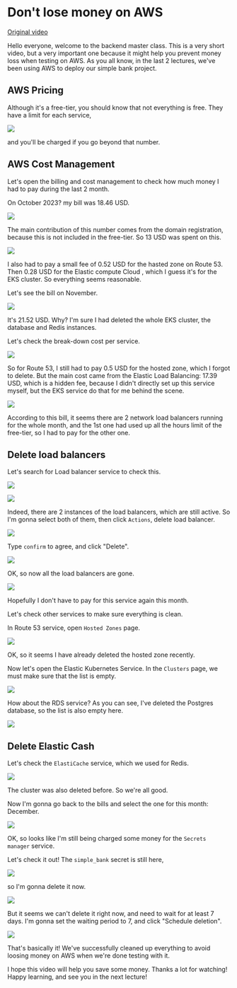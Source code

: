 # Don't lose money on AWS

[Original video](https://www.youtube.com/watch?v=VEf7IpUn6BQ)

Hello everyone, welcome to the backend master class. This is a very short 
video, but a very important one because it might help you prevent money 
loss when testing on AWS. As you all know, in the last 2 lectures, we've
been using AWS to deploy our simple bank project.

## AWS Pricing

Although it's a free-tier, you should know that not everything is free. 
They have a limit for each service,

![](../images/part73/1.png)

and you'll be charged if you go beyond that number.

## AWS Cost Management

Let's open the billing and cost management to check how much money I had to
pay during the last 2 month.

On October 2023? my bill was 18.46 USD.

![](../images/part73/2.png)

The main contribution of this number comes from the domain registration,
because this is not included in the free-tier. So 13 USD was spent on this.

![](../images/part73/3.png)

I also had to pay a small fee of 0.52 USD for the hasted zone on Route 53.
Then 0.28 USD for the Elastic compute Cloud , which I guess it's for
the EKS cluster. So everything seems reasonable.

Let's see the bill on November.

![](../images/part73/4.png)

It's 21.52 USD. Why? I'm sure I had deleted the whole EKS cluster, the 
database and Redis instances.

Let's check the break-down cost per service.

![](../images/part73/5.png)

So for Route 53, I still had to pay 0.5 USD for the hosted zone, which I 
forgot to delete. But the main cost came from the Elastic Load Balancing: 
17.39 USD, which is a hidden fee, because I didn't directly set up this 
service myself, but the EKS service do that for me behind the scene.

![](../images/part73/6.png)

According to this bill, it seems there are 2 network load balancers 
running for the whole month, and the 1st one had used up all the hours
limit of the free-tier, so I had to pay for the other one.

## Delete load balancers

Let's search for Load balancer service to check this.

![](../images/part73/7.png)

![](../images/part73/8.png)

Indeed, there are 2 instances of the load balancers, which are still 
active. So I'm gonna select both of them, then click `Actions`, delete 
load balancer.

![](../images/part73/9.png)

Type `confirm` to agree, and click "Delete".

![](../images/part73/10.png)

OK, so now all the load balancers are gone. 

![](../images/part73/11.png)

Hopefully I don't have to pay for this service again this month.

Let's check other services to make sure everything is clean.

In Route 53 service, open `Hosted Zones` page.

![](../images/part73/12.png)

OK, so it seems I have already deleted the hosted zone recently.

Now let's open the Elastic Kubernetes Service. In the `Clusters` page,
we must make sure that the list is empty.

![](../images/part73/13.png)

How about the RDS service? As you can see, I've deleted the Postgres 
database, so the list is also empty here.

![](../images/part73/14.png)

## Delete Elastic Cash

Let's check the `ElastiCache` service, which we used for Redis.

![](../images/part73/15.png)

The cluster was also deleted before. So we're all good. 

Now I'm gonna go back to the bills and select the one for this month: 
December.

![](../images/part73/16.png)

OK, so looks like I'm still being charged some money for the `Secrets manager`
service.

Let's check it out! The `simple_bank` secret is still here,

![](../images/part73/17.png)

so I'm gonna delete it now.

![](../images/part73/18.png)

But it seems we can't delete it right now, and need to wait for at least
7 days. I'm gonna set the waiting period to 7, and click "Schedule 
deletion".

![](../images/part73/19.png)

That's basically it! We've successfully cleaned up everything to avoid 
loosing money on AWS when we're done testing with it.

I hope this video will help you save some money. Thanks a lot for 
watching! Happy learning, and see you in the next lecture!